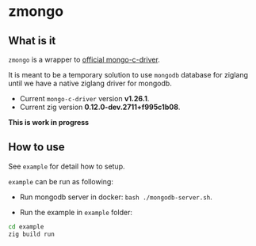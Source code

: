 # zmongo

## What is it

`zmongo` is a wrapper to [official mongo-c-driver](https://github.com/mongodb/mongo-c-driver.git).

It is meant to be a temporary solution to use `mongodb` database for ziglang until we have a native ziglang driver for mongodb.

- Current `mongo-c-driver` version **v1.26.1**.
- Current zig version **0.12.0-dev.2711+f995c1b08**.

**This is work in progress**

## How to use

See `example` for detail how to setup.

`example` can be run as following:

- Run mongodb server in docker: `bash ./mongodb-server.sh`.

- Run the example in `example` folder: 

```bash
cd example
zig build run
```

